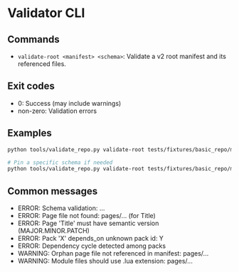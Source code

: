 # Validator CLI

## Commands

- `validate-root <manifest> <schema>`: Validate a v2 root manifest and its referenced files.

## Exit codes

- 0: Success (may include warnings)
- non-zero: Validation errors

## Examples

```bash
python tools/validate_repo.py validate-root tests/fixtures/basic_repo/manifest.yml

# Pin a specific schema if needed
python tools/validate_repo.py validate-root tests/fixtures/basic_repo/manifest.yml schema/v1/manifest.schema.json
```

## Common messages

- ERROR: Schema validation: ...
- ERROR: Page file not found: pages/... (for Title)
- ERROR: Page 'Title' must have semantic version (MAJOR.MINOR.PATCH)
- ERROR: Pack 'X' depends_on unknown pack id: Y
- ERROR: Dependency cycle detected among packs
- WARNING: Orphan page file not referenced in manifest: pages/...
- WARNING: Module files should use .lua extension: pages/...
